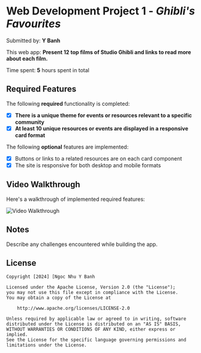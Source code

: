 # Web Development Project 1 - *Ghibli's Favourites*

Submitted by: **Y Banh**

This web app: **Present 12 top films of Studio Ghibli and links to read more about each film.**

Time spent: **5** hours spent in total

## Required Features

The following **required** functionality is completed:

- [x] **There is a unique theme for events or resources relevant to a specific community**
- [x] **At least 10 unique resources or events are displayed in a responsive card format**

The following **optional** features are implemented:

- [x] Buttons or links to a related resources are on each card component
- [x] The site is responsive for both desktop and mobile formats

## Video Walkthrough

Here's a walkthrough of implemented required features:

<img src='https://imgur.com/gTyc1jS' title='Video Walkthrough' width='' alt='Video Walkthrough' />

## Notes

Describe any challenges encountered while building the app.

## License

    Copyright [2024] [Ngoc Nhu Y Banh

    Licensed under the Apache License, Version 2.0 (the "License");
    you may not use this file except in compliance with the License.
    You may obtain a copy of the License at

        http://www.apache.org/licenses/LICENSE-2.0

    Unless required by applicable law or agreed to in writing, software
    distributed under the License is distributed on an "AS IS" BASIS,
    WITHOUT WARRANTIES OR CONDITIONS OF ANY KIND, either express or implied.
    See the License for the specific language governing permissions and
    limitations under the License.